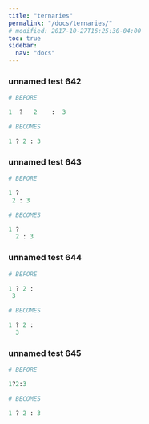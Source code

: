```yaml
---
title: "ternaries"
permalink: "/docs/ternaries/"
# modified: 2017-10-27T16:25:30-04:00
toc: true
sidebar:
  nav: "docs"
---
```

### unnamed test 642
```ruby
# BEFORE

1  ?   2    :  3

```
```ruby
# BECOMES

1 ? 2 : 3

```
### unnamed test 643
```ruby
# BEFORE

1 ?
 2 : 3

```
```ruby
# BECOMES

1 ?
  2 : 3

```
### unnamed test 644
```ruby
# BEFORE

1 ? 2 :
 3

```
```ruby
# BECOMES

1 ? 2 :
  3

```
### unnamed test 645
```ruby
# BEFORE

1?2:3

```
```ruby
# BECOMES

1 ? 2 : 3
```
